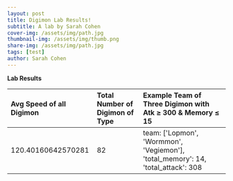 ```yaml
---
layout: post
title: Digimon Lab Results!
subtitle: A lab by Sarah Cohen
cover-img: /assets/img/path.jpg
thumbnail-img: /assets/img/thumb.png
share-img: /assets/img/path.jpg
tags: [test]
author: Sarah Cohen
---
```


**Lab Results**

| Avg Speed of all Digimon | Total Number of Digimon of Type | Example Team of Three Digimon with Atk ≥ 300 & Memory ≤ 15 |
| :------ |:--- | :--- |
| 120.40160642570281 | 82 | team: ['Lopmon', 'Wormmon', 'Vegiemon'], 'total_memory': 14, 'total_attack': 308 |

